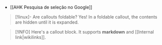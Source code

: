 + [[AHK Pesquisa de seleção no Google]]

> [!linux]- Are callouts foldable? 
> Yes! In a foldable callout, the contents are hidden until it is expanded.

> [!INFO] 
> Here's a callout block. 
> It supports **markdown** and [[Internal link|wikilinks]].


